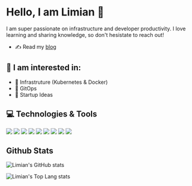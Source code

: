 # Hello, I am Limian 👋

I am super passionate on infrastructure and developer productivity. I love learning and sharing knowledge, so don't hesistate to reach out!

* ✍️ Read my [blog](https://limianwang.medium.com)

## 🌱 I am interested in:
* 💼 Infrastruture (Kubernetes & Docker)
* 🧰 GitOps
* 🤔 Startup Ideas


## 💻 Technologies & Tools

![](https://img.shields.io/badge/-Go-black?logo=go&logoColor=white)
![](https://img.shields.io/badge/-Javascript-black?logo=javascript&logoColor=white)
![](https://img.shields.io/badge/-Python-black?logo=python&logoColor=white)
![](https://img.shields.io/badge/-Docker-black?logo=docker&logoColor=white)
![](https://img.shields.io/badge/-Kubernetes-black?logo=kubernetes&logoColor=white)
![](https://img.shields.io/badge/-Git-black?logo=git&logoColor=white)
![](https://img.shields.io/badge/-AWS-black?logo=amazon&logoColor=white)
![](https://img.shields.io/badge/-Github-black?logo=github&logoColor=white)
![](https://img.shields.io/badge/-MongoDB-black?logo=mongodb&logoColor=white)

## Github Stats
![Limian's GitHub stats](https://github-readme-stats.vercel.app/api?username=limianwang&count_private=true&include_all_commits=true)

![Limian's Top Lang stats](https://github-readme-stats.vercel.app/api/top-langs/?username=limianwang)

<!--
**limianwang/limianwang** is a ✨ _special_ ✨ repository because its `README.md` (this file) appears on your GitHub profile.

Here are some ideas to get you started:

- 🔭 I’m currently working on ...
- 🌱 I’m currently learning ...
- 👯 I’m looking to collaborate on ...
- 🤔 I’m looking for help with ...
- 💬 Ask me about ...
- 📫 How to reach me: ...
- 😄 Pronouns: ...
- ⚡ Fun fact: ...
-->

